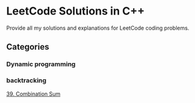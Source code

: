 # LeetCode Solutions in C++
Provide all my solutions and explanations for LeetCode coding problems.

## Categories

### Dynamic programming

### backtracking

[39. Combination Sum](https://github.com/BASARANOMO/leetcode-cpp/tree/main/solutions/Medium/39.%20Combination%20Sum)

